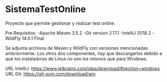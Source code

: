 # SistemaTestOnline
Proyecto que permite gestionar y realizar test online.

Pre Requisitos:
-Apache Maven 3.5.2
-Git version 2.17.1 
-IntelliJ 2018.2
-WildFly 14.0.1 Final

Se adjunta archivos de Maven y WildFly con versiones mencionadas anteriormente. Los otros dos componentes, hay que descargarlos debido a que los instaladores de Linux no son los mismos que para Windows.

URL IntelliJ: https://www.jetbrains.com/idea/download/#section=windows
URL Git: https://git-scm.com/download/win


